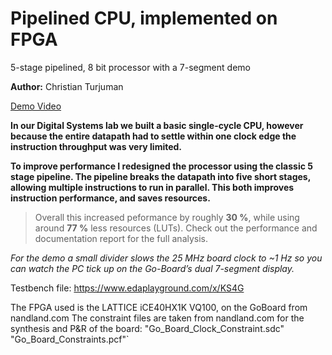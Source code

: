 # Pipelined CPU, implemented on FPGA
 5-stage pipelined, 8 bit processor with a 7-segment demo  

**Author:** Christian Turjuman  

[Demo&nbsp;Video](https://youtu.be/xghnF1um8oY?si=XUX2Hru_jjpQjxhC)
 

**In our Digital Systems lab we built a basic single-cycle CPU, however because the entire datapath had to settle within one clock edge the instruction throughput was very limited.**

**To improve performance I redesigned the processor using the classic 5 stage pipeline. The pipeline breaks the datapath into five short stages, allowing multiple instructions to run in parallel. This both improves instruction performance, and saves resources.**

> Overall this increased peformance by roughly **30 %**, while using around **77 %** less resources (LUTs). Check out the performance and documentation report for the full analysis.



*For the demo a small divider slows the 25 MHz board clock to ~1 Hz so you can watch the PC tick up on the Go-Board’s dual 7-segment display.*

Testbench file: https://www.edaplayground.com/x/KS4G

The FPGA used is the LATTICE iCE40HX1K VQ100, on the GoBoard from nandland.com 
The constraint files are taken from nandland.com for the synthesis and P&R of the board:
"Go_Board_Clock_Constraint.sdc" 
"Go_Board_Constraints.pcf"`
